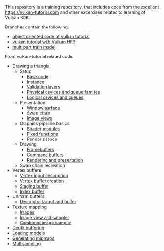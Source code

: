 This repository is a training repository, that includes code from the excellent https://vulkan-tutorial.com and other excercises related to learning of Vulkan SDK.

Branches contain the following:
* [object oriented code of vulkan tutorial](https://github.com/MichalZelechowski/zvlk/tree/objectify)
* [vulkan tutorial with Vulkan HPP](https://github.com/MichalZelechowski/zvlk/tree/vulkan_hpp)
* [multi part train model](https://github.com/MichalZelechowski/zvlk/tree/train)

From vulkan-tutorial related code:
* Drawing a triangle
    * Setup
        * [Base code](https://github.com/MichalZelechowski/zvlk/tree/baseCode)
        * [Instance](https://github.com/MichalZelechowski/zvlk/tree/instance)
        * [Validation layers](https://github.com/MichalZelechowski/zvlk/tree/validationLayers)
        * [Physical devices and queue families](https://github.com/MichalZelechowski/zvlk/tree/physicalDevices)
        * [Logical devices and queues](https://github.com/MichalZelechowski/zvlk/tree/logicalDevice)
    * Presentation
        * [Window surface](https://github.com/MichalZelechowski/zvlk/tree/windowSurface)
        * [Swap chain](https://github.com/MichalZelechowski/zvlk/tree/swapChain)
        * [Image views](https://github.com/MichalZelechowski/zvlk/tree/imageViews)
    * Graphics pipeline basics
        * [Shader modules](https://github.com/MichalZelechowski/zvlk/tree/shaderModules)
        * [Fixed functions](https://github.com/MichalZelechowski/zvlk/tree/fixedFunctions)
        * [Render passes](https://github.com/MichalZelechowski/zvlk/tree/renderPasses)
    * Drawing
        * [Framebuffers](https://github.com/MichalZelechowski/zvlk/tree/framebuffers)
        * [Command buffers](https://github.com/MichalZelechowski/zvlk/tree/commandBuffers)
        * [Rendering and presentation](https://github.com/MichalZelechowski/zvlk/tree/rendering)
    * [Swap chain recreation](https://github.com/MichalZelechowski/zvlk/tree/swapChainRecreation)
* Vertex buffers
    * [Vertex input description](https://github.com/MichalZelechowski/zvlk/tree/vertexInput)
    * [Vertex buffer creation](https://github.com/MichalZelechowski/zvlk/tree/vertexBuffer)
    * [Staging buffer](https://github.com/MichalZelechowski/zvlk/tree)
    * [Index buffer](https://github.com/MichalZelechowski/zvlk/tree/indexBuffer)
* Uniform buffers
    * [Descriptor layout and buffer](https://github.com/MichalZelechowski/zvlk/tree/descriptorLayout)
* Texture mapping
    * [Images](https://github.com/MichalZelechowski/zvlk/tree/images)
    * [Image view and sampler](https://github.com/MichalZelechowski/zvlk/tree/image_view)
    * [Combined image sampler](https://github.com/MichalZelechowski/zvlk/tree/combinedSampler)
* [Depth buffering](https://github.com/MichalZelechowski/zvlk/tree/depth)
* [Loading models](https://github.com/MichalZelechowski/zvlk/tree/load_models)
* [Generating mipmaps](https://github.com/MichalZelechowski/zvlk/tree/mipmaps)
* [Multisampling](https://github.com/MichalZelechowski/zvlk/tree/multisampling)
